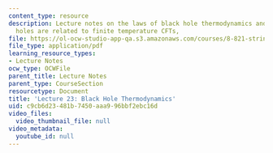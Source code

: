 ```yaml
---
content_type: resource
description: Lecture notes on the laws of black hole thermodynamics and how AdS black
  holes are related to finite temperature CFTs,
file: https://ol-ocw-studio-app-qa.s3.amazonaws.com/courses/8-821-string-theory-fall-2008/c9cb6d23481b7450aaa996bbf2ebc16d_lecture23.pdf
file_type: application/pdf
learning_resource_types:
- Lecture Notes
ocw_type: OCWFile
parent_title: Lecture Notes
parent_type: CourseSection
resourcetype: Document
title: 'Lecture 23: Black Hole Thermodynamics'
uid: c9cb6d23-481b-7450-aaa9-96bbf2ebc16d
video_files:
  video_thumbnail_file: null
video_metadata:
  youtube_id: null
---
```

